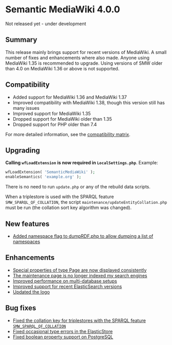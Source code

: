 # Semantic MediaWiki 4.0.0

Not released yet - under development

## Summary

This release mainly brings support for recent versions of MediaWiki.
A small number of fixes and enhancements where also made. Anyone using MediaWiki 1.35
is recommended to upgrade. Using versions of SMW older than 4.0 on MediaWiki 1.36 or
above is not supported.

## Compatibility

* Added support for MediaWiki 1.36 and MediaWiki 1.37
* Improved compatibility with MediaWiki 1.38, though this version still has many issues
* Improved support for MediaWiki 1.35
* Dropped support for MediaWiki older than 1.35
* Dropped support for PHP older than 7.4

For more detailed information, see the [compatibility matrix](../COMPATIBILITY.md#compatibility).

## Upgrading

**Calling `wfLoadExtension` is now required in `LocalSettings.php`**. Example:

```php
wfLoadExtension( 'SemanticMediaWiki' );
enableSemantics( 'example.org' );
```

There is no need to run `update.php` or any of the rebuild data scripts.

When a triplestore is used with the SPARQL feature `SMW_SPARQL_QF_COLLATION`, the script
`maintenance/updateEntityCollation.php` must be run (the collation sort key algorithm was changed).

## New features

* [Added namespace flag to dumpRDF.php to allow dumping a list of namespaces](https://github.com/SemanticMediaWiki/SemanticMediaWiki/issues/5031)

## Enhancements

* [Special properties of type Page are now displayed consistently](https://github.com/SemanticMediaWiki/SemanticMediaWiki/pull/5111)
* [The maintenance page is no longer indexed my search engines](https://github.com/SemanticMediaWiki/SemanticMediaWiki/pull/4967)
* [Improved performance on multi-database setups](https://github.com/SemanticMediaWiki/SemanticMediaWiki/pull/5002)
* [Improved support for recent ElasticSearch versions](https://github.com/SemanticMediaWiki/SemanticMediaWiki/pull/4976)
* [Updated the logo](https://github.com/SemanticMediaWiki/SemanticMediaWiki/pull/5013)

## Bug fixes

* [Fixed the collation key for triplestores with the SPARQL feature `SMW_SPARQL_QF_COLLATION`](https://github.com/SemanticMediaWiki/SemanticMediaWiki/pull/4997)
* [Fixed occasional type errors in the ElasticStore](https://github.com/SemanticMediaWiki/SemanticMediaWiki/pull/5033)
* [Fixed boolean property support on PostgreSQL](https://github.com/SemanticMediaWiki/SemanticMediaWiki/pull/5098)
